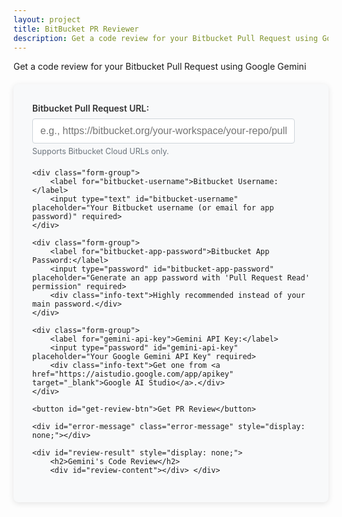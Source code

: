 ```yaml
---
layout: project
title: BitBucket PR Reviewer
description: Get a code review for your Bitbucket Pull Request using Google Gemini
---
```


Get a code review for your Bitbucket Pull Request using Google Gemini

<style>
  .container {
    max-width: 800px;
    margin: 20px auto;
    background-color: #f8f9fa; /* Lighter background for the main form container */
    border-radius: 8px;
    box-shadow: 0 2px 10px rgba(0, 0, 0, 0.1); /* Subtle shadow */
    padding: 30px; /* More padding */
  }

  .form-group {
    margin-bottom: 20px; /* Spacing between input groups */
  }

  label {
    display: block;
    margin-bottom: 8px;
    font-weight: 600; /* Bolder label */
    color: #333; /* Darker text for labels */
  }

  input[type="text"],
  input[type="password"] { /* Applied to all relevant inputs */
    width: calc(100% - 24px); /* Full width minus padding */
    padding: 10px 12px; /* From #api-key-input */
    border: 1px solid #ced4da; /* From #api-key-input */
    border-radius: 4px; /* From #api-key-input */
    font-size: 16px; /* From #api-key-input */
    transition: border-color 0.2s, box-shadow 0.2s;
    box-sizing: border-box; /* Include padding in width */
  }

  input[type="text"]:focus,
  input[type="password"]:focus {
    border-color: #4a90e2; /* From #api-key-input:focus */
    outline: none;
    box-shadow: 0 0 0 3px rgba(74, 144, 226, 0.25); /* From #api-key-input:focus */
  }

  button { /* Applied to #get-review-btn */
    background-color: #4a90e2; /* From #submit-btn */
    color: white;
    border: none;
    border-radius: 4px; /* From #submit-btn */
    padding: 10px 16px; /* From #submit-btn */
    font-size: 16px; /* From #submit-btn */
    cursor: pointer;
    transition: background-color 0.2s;
    width: 100%; /* Make button full width */
    font-weight: 600;
    margin-top: 10px; /* Add some space above the button */
  }

  button:hover {
    background-color: #3a7bc8; /* From #submit-btn:hover */
  }

  button:disabled {
    background-color: #cccccc;
    cursor: not-allowed;
  }

  .loading, .error-message { /* Combined styles for loading and error */
    text-align: center;
    font-size: 18px;
    color: #666;
    padding: 20px;
    margin-top: 20px;
    border-radius: 8px;
  }

  .error-message {
    background-color: #f8d7da; /* Light red background */
    color: #721c24; /* Dark red text */
    border: 1px solid #f5c6cb; /* Red border */
  }

  .loading-spinner { /* Added loading spinner styles */
    border: 4px solid rgba(0, 0, 0, 0.1);
    width: 36px;
    height: 36px;
    border-radius: 50%;
    border-left-color: #4a90e2; /* Matching primary color */
    animation: spin 1s linear infinite;
    margin: 0 auto 10px; /* Center and space below */
  }
  @keyframes spin {
    0% { transform: rotate(0deg); }
    100% { transform: rotate(360deg); }
  }

  #review-result {
    margin-top: 30px;
    padding: 20px; /* Consistent padding */
    background-color: #fff; /* White background for results */
    border: 1px solid #eaeaea; /* Light border */
    border-radius: 8px; /* Rounded corners */
    box-shadow: 0 2px 10px rgba(0, 0, 0, 0.08); /* Consistent shadow */
  }

  .info-text {
    font-size: 0.9em;
    color: #6c757d;
    margin-top: 5px; /* Adjust spacing */
    margin-bottom: 10px; /* Adjust spacing */
    text-align: left; /* Changed from right to left for better flow below input */
  }

  body > .container {
      margin-top: 20px;
      margin-bottom: 20px;
  }

</style>
<script src="https://cdn.jsdelivr.net/npm/marked/marked.min.js"></script>

<div class="container">
    <div class="form-group">
        <label for="bitbucket-pr-url">Bitbucket Pull Request URL:</label>
        <input type="text" id="bitbucket-pr-url" placeholder="e.g., https://bitbucket.org/your-workspace/your-repo/pull-requests/123" required>
        <div class="info-text">Supports Bitbucket Cloud URLs only.</div>
    </div>

    <div class="form-group">
        <label for="bitbucket-username">Bitbucket Username:</label>
        <input type="text" id="bitbucket-username" placeholder="Your Bitbucket username (or email for app password)" required>
    </div>

    <div class="form-group">
        <label for="bitbucket-app-password">Bitbucket App Password:</label>
        <input type="password" id="bitbucket-app-password" placeholder="Generate an app password with 'Pull Request Read' permission" required>
        <div class="info-text">Highly recommended instead of your main password.</div>
    </div>

    <div class="form-group">
        <label for="gemini-api-key">Gemini API Key:</label>
        <input type="password" id="gemini-api-key" placeholder="Your Google Gemini API Key" required>
        <div class="info-text">Get one from <a href="https://aistudio.google.com/app/apikey" target="_blank">Google AI Studio</a>.</div>
    </div>

    <button id="get-review-btn">Get PR Review</button>

<div id="loading" class="loading" style="display: none;">
<p>Loading...</p>
</div>

    <div id="error-message" class="error-message" style="display: none;"></div>

    <div id="review-result" style="display: none;">
        <h2>Gemini's Code Review</h2>
        <div id="review-content"></div> </div>

</div>

<script>
    document.addEventListener('DOMContentLoaded', () => {
        const prUrlInput = document.getElementById('bitbucket-pr-url');
        const usernameInput = document.getElementById('bitbucket-username');
        const appPasswordInput = document.getElementById('bitbucket-app-password');
        const geminiApiKeyInput = document.getElementById('gemini-api-key');
        const getReviewBtn = document.getElementById('get-review-btn');
        const loadingDiv = document.getElementById('loading');
        const errorMessageDiv = document.getElementById('error-message');
        const reviewResultDiv = document.getElementById('review-result');
        const reviewContentDiv = document.getElementById('review-content');

        getReviewBtn.addEventListener('click', async () => {
            const prUrl = prUrlInput.value.trim();
            const bitbucketUsername = usernameInput.value.trim();
            const bitbucketAppPassword = appPasswordInput.value.trim();
            const geminiApiKey = geminiApiKeyInput.value.trim();

            errorMessageDiv.style.display = 'none';
            reviewResultDiv.style.display = 'none';
            reviewContentDiv.innerHTML = '';

            if (!prUrl || !bitbucketUsername || !bitbucketAppPassword || !geminiApiKey) {
                showError('All fields are required.');
                return;
            }

            // Regex to parse Bitbucket Cloud PR URL
            const bitbucketUrlRegex = /https:\/\/bitbucket.org\/([^\/]+)\/([^\/]+)\/pull-requests\/(\d+)/;
            const match = prUrl.match(bitbucketUrlRegex);

            if (!match) {
                showError('Invalid Bitbucket Pull Request URL format. Please use: https://bitbucket.org/your-workspace/your-repo/pull-requests/123');
                return;
            }

            const workspace = match[1];
            const repoSlug = match[2];
            const prId = match[3];

            // Show loading
            loadingDiv.style.display = 'block';
            getReviewBtn.disabled = true;
            getReviewBtn.textContent = 'Processing...';

            try {
                // 1. Fetch Diff from Bitbucket
                const diffUrl = `https://api.bitbucket.org/2.0/repositories/${workspace}/${repoSlug}/pullrequests/${prId}/diff`;
                const authString = btoa(`${bitbucketUsername}:${bitbucketAppPassword}`);

                const diffResponse = await fetch(diffUrl, {
                    method: 'GET',
                    headers: {
                        'Authorization': `Basic ${authString}`,
                        'Accept': 'text/plain' // Request plain text diff
                    }
                });

                if (!diffResponse.ok) {
                    const errorBody = await diffResponse.text();
                    let errorMessage = `Failed to fetch diff from Bitbucket: ${diffResponse.status} ${diffResponse.statusText}.`;
                    if (diffResponse.status === 401 || diffResponse.status === 403) {
                        errorMessage += ' Check your Bitbucket username and app password/permissions.';
                    }
                    if (errorBody) {
                            errorMessage += ` Details: ${errorBody.substring(0, 200)}...`; // Limit length
                    }
                    throw new Error(errorMessage);
                }

                const diffContent = await diffResponse.text();

                if (diffContent.trim() === '') {
                    throw new Error('No diff content found for this pull request. It might be an empty PR or already merged.');
                }

                // 2. Send Diff to Gemini for Review
                // Switched to gemini-2.0-flash for faster responses
                const geminiApiEndpoint = `https://generativelanguage.googleapis.com/v1beta/models/gemini-2.0-flash:generateContent?key=${geminiApiKey}`;

                const prompt = `You are an expert code reviewer. Please review the following code diff from a Bitbucket Pull Request. Focus on potential bugs, code quality, readability, security vulnerabilities, performance issues, and adherence to best practices. Provide actionable suggestions and explain your reasoning clearly.

Here is the code diff:

\`\`\`diff
${diffContent}
\`\`\`

Provide your review in a concise and clear manner, using markdown for formatting.`;

                const geminiResponse = await fetch(geminiApiEndpoint, {
                    method: 'POST',
                    headers: {
                        'Content-Type': 'application/json'
                    },
                    body: JSON.stringify({
                        contents: [{
                            parts: [{
                                text: prompt
                            }]
                        }]
                    })
                });

                if (!geminiResponse.ok) {
                    const errorBody = await geminiResponse.json();
                    let errorMessage = `Failed to get review from Gemini API: ${geminiResponse.status} ${geminiResponse.statusText}.`;
                    if (geminiResponse.status === 400 && errorBody.error && errorBody.error.message.includes('API key not valid')) {
                        errorMessage += ' Check your Gemini API key.';
                    } else if (errorBody.error && errorBody.error.message) {
                        errorMessage += ` Details: ${errorBody.error.message}`;
                    }
                    throw new Error(errorMessage);
                }

                const geminiData = await geminiResponse.json();
                const review = geminiData.candidates && geminiData.candidates[0] && geminiData.candidates[0].content && geminiData.candidates[0].content.parts[0] && geminiData.candidates[0].content.parts[0].text;

                if (review) {
                    // Convert markdown to HTML using marked.js
                    reviewContentDiv.innerHTML = marked.parse(review);
                    reviewResultDiv.style.display = 'block';
                } else {
                    showError('Gemini did not return a review. The diff might be too large or complex for the model, or there was an issue with the response structure.');
                }

            } catch (error) {
                console.error('Error:', error);
                showError(error.message || 'An unexpected error occurred.');
            } finally {
                loadingDiv.style.display = 'none';
                getReviewBtn.disabled = false;
                getReviewBtn.textContent = 'Get PR Review';
            }
        });

        function showError(message) {
            errorMessageDiv.textContent = message;
            errorMessageDiv.style.display = 'block';
        }
    });
</script>
